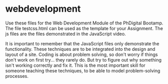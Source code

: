 # webdevelopment
Use these files for the Web Development Module of the PhDigital Bootamp. The file testcss.html can be used as the template for your Assignment. The js files are the files demonstrated in the JavaScript video. 

It is important to remember that the JavaScript files only demonstrate the functionality. These techniques are to be integrated into the design and layout of a site. Coding is about problem solving, so don't worry if things don't work on first try... they rarely do. But try to figure out why something isn't working correctly and fix it. This is the most important skill for someone teaching these techniques, to be able to model problem-solving processes.
